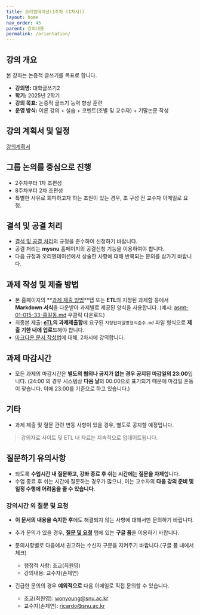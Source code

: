 ```yaml
---
title: 오리엔테이션(1주차 (1차시))
layout: home
nav_order: 45
parent: 강의내용
permalink: /orientation/
---
```


## 강의 개요

본 강좌는 논증적 글쓰기를 목표로 합니다.

- **강의명:** 대학글쓰기2
- **학기:** 2025년 2학기
- **강의 목표:** 논증적 글쓰기 능력 향상 훈련
- **운영 방식:** 이론 강의 + 실습 + 코멘트(조별 및 교수자) + 기말논문 작성

## 강의 계획서 및 일정

[강의계획서]({{site.baseurl}}/syllabus)

## 그룹 논의를 중심으로 진행
- 2주차부터 1차 조편성
- 8주차부터 2차 조편성
- 특별한 사유로 회피하고자 하는 조원이 있는 경우, 조 구성 전 교수자 이메일로 요청.

## 결석 및 공결 처리

- [결석 및 공결 처리]({{site.baseurl}}/attendance)의 규정을 준수하여 신청하기 바랍니다.
- 공결 처리는 **mysnu** 홈페이지의 공결신청 기능을 이용하여야 합니다.
- 다음 규정과 오리엔테이션에서 상술한 사항에 대해 반복되는 문의를 삼가기 바랍니다.

## 과제 작성 및 제출 방법

- 본 홈페이지의 **[과제 제출 방법]({{site.baseurl}}/assignments)**탭 또는 **ETL**의 지정된 과제함 등에서 **Markdown 서식**을 다운받아 과제별로 제공된 양식을 사용합니다.  (예시: [asmt-01-015-33-홍길동.md](https://raw.githubusercontent.com/DeepWrite/2025FALL/main/templates/asmt-01-015-33-홍길동.md) 우클릭 다운로드)
- 최종본 제출: **[eTL](https://etl.snu.ac.kr)의 과제제출함**에 요구된 `지정된파일명형식준수.md` 파일 형식으로 **제출 기한 내에 업로드**해야 합니다.  
- [마크다운 문서 작성법]({{site.baseurl}}/tools/markdown)에 대해, 2차시에 강의합니다.

## 과제 마감시간  

- 모든 과제의 마감시간은 **별도의 협의나 공지가 없는 경우 공지된 마감일의 23:00**입니다. (24:00 의 경우 시스템상 **다음 날**의 00:00으로 표기되기 때문에 마감일 혼동이 잦습니다. 이에 23:00를 기준으로 하고 있습니다.)

## 기타

- 과제 제출 및 질문 관련 변동 사항이 있을 경우, 별도로 공지할 예정입니다.  

> 강의자료 사이트 및 ETL 내 자료는 지속적으로 업데이트됩니다.

## 질문하기 유의사항
  
- 되도록 **수업시간 내 질문하고, 강좌 종료 후 쉬는 시간에는 질문을 자제**합니다.
- 수업 종료 후 쉬는 시간에 질문하는 경우가 많으나, 이는 교수자의 **다음 강의 준비 및 일정 수행에 어려움을 줄 수 있습니다.**  

### 강의시간 외 질문 및 요청

- **이 문서의 내용을 숙지한 후**에도 해결되지 않는 사항에 대해서만 문의하기 바랍니다.
- 추가 문의가 있을 경우, **[질문 및 요청]({{site.baseurl}}/inquiry)** 탭에 있는 **구글 폼**을 이용하기 바랍니다.
- 문의사항별로 다음에서 권고하는 수신자 구분을 지켜주기 바랍니다.(구글 폼 내에서 체크) 
  - 행정적 사항: 조교(최원영)
  - 강의내용: 교수자(손제연)

- 긴급한 문의의 경우 **예외적으로** 다음 이메일로 직접 문의할 수 있습니다.
  - 조교(최원영): wonyoung@snu.ac.kr 
  - 교수자(손제연): ricardo@snu.ac.kr